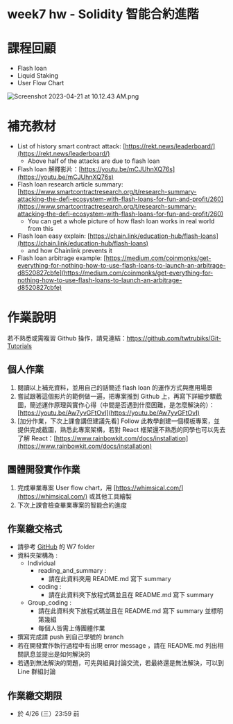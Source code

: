 # week7 hw - Solidity 智能合約進階

# 課程回顧

- Flash loan
- Liquid Staking
- User Flow Chart

![Screenshot 2023-04-21 at 10.12.43 AM.png](https://s3-us-west-2.amazonaws.com/secure.notion-static.com/f7ff3d95-3bad-42d1-828e-4240703b49da/Screenshot_2023-04-21_at_10.12.43_AM.png)

# 補充教材

- List of history smart contract attack: [https://rekt.news/leaderboard/](https://rekt.news/leaderboard/)
    - Above half of the attacks are due to flash loan
- Flash loan 解釋影片：[https://youtu.be/mCJUhnXQ76s](https://youtu.be/mCJUhnXQ76s)
- Flash loan research article summary: [https://www.smartcontractresearch.org/t/research-summary-attacking-the-defi-ecosystem-with-flash-loans-for-fun-and-profit/260](https://www.smartcontractresearch.org/t/research-summary-attacking-the-defi-ecosystem-with-flash-loans-for-fun-and-profit/260)
    - You can get a whole picture of how flash loan works in real world from this
- Flash loan easy explain: [https://chain.link/education-hub/flash-loans](https://chain.link/education-hub/flash-loans)
    - and how Chainlink prevents it
- Flash loan arbitrage example: [https://medium.com/coinmonks/get-everything-for-nothing-how-to-use-flash-loans-to-launch-an-arbitrage-d8520827cbfe](https://medium.com/coinmonks/get-everything-for-nothing-how-to-use-flash-loans-to-launch-an-arbitrage-d8520827cbfe)

# 作業說明

若不熟悉或需複習 Github 操作，請見連結：https://github.com/twtrubiks/Git-Tutorials

## 個人作業

1. 閱讀以上補充資料，並用自己的話簡述 flash loan 的運作方式與應用場景
2. 嘗試跟著這個影片的範例做一遍，把專案推到 Github 上，再寫下詳細步驟截圖，簡述運作原理與實作心得（中間是否遇到什麼困難，是怎麼解決的）：[https://youtu.be/Aw7yvGFtOvI](https://youtu.be/Aw7yvGFtOvI)
3. [加分作業，下次上課會講但建議先看] Follow 此教學創建一個模板專案，並提供完成截圖，熟悉此專案架構，若對 React 框架還不熟悉的同學也可以先去了解 React：[https://www.rainbowkit.com/docs/installation](https://www.rainbowkit.com/docs/installation)

## 團體開發實作作業

1. 完成畢業專案 User flow chart，用 [https://whimsical.com/](https://whimsical.com/) 或其他工具繪製
2. 下次上課會檢查畢業專案的智能合約進度

## 作業繳交格式

- 請參考 [GitHub](https://github.com/z-institute/Solidity-EVM-Dev-Batch-2-HW) 的 W7 folder
- 資料夾架構為 :
    - Individual
        - reading_and_summary :
            - 請在此資料夾用 README.md 寫下 summary
        - coding :
            - 請在此資料夾下放程式碼並且在 README.md 寫下 summary
    - Group_coding :
        - 請在此資料夾下放程式碼並且在 README.md 寫下 summary 並標明第幾組
        - 每個人皆需上傳團體作業
- 撰寫完成請 push 到自己學號的 branch
- 若在開發實作執行過程中有出現 error message ，請在 README.md 列出相關訊息並提出是如何解決的
- 若遇到無法解決的問題，可先與組員討論交流，若最終還是無法解決，可以到 Line 群組討論

## 作業繳交期限

- 於 4/26 (三）23:59 前